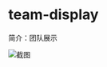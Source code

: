 # team-display

简介：团队展示

![截图](https://img.alicdn.com/tfs/TB1dUcAauuSBuNjy1XcXXcYjFXa-2184-1568.png)
